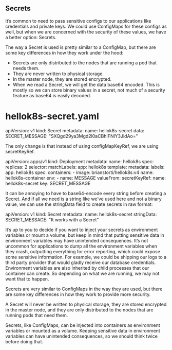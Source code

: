 ## Secrets
It’s common to need to pass sensitive configs to our applications like credentials and private keys. We could use ConfigMaps for these configs as well, but when we are concerned with the security of these values, we have a better option: Secrets.

The way a Secret is used is pretty similar to a ConfigMap, but there are some key differences in how they work under the hood:

- Secrets are only distributed to the nodes that are running a pod that needs them.
- They are never written to physical storage.
- In the master node, they are stored encrypted.
- When we read a Secret, we will get the data base64 encoded. This is mostly so we can store binary values in a secret, not much of a security feature as base64 is easily decoded.

# hellok8s-secret.yaml
apiVersion: v1
kind: Secret
metadata:
  name: hellok8s-secret
data:
  SECRET_MESSAGE: "SXQgd29ya3Mgd2l0aCBhIFNlY3JldAo="

The only change is that instead of using configMapKeyRef, we are using secretKeyRef.

apiVersion: apps/v1
kind: Deployment
metadata:
  name: hellok8s
spec:
  replicas: 2
  selector:
    matchLabels:
      app: hellok8s
  template:
    metadata:
      labels:
        app: hellok8s
    spec:
      containers:
      - image: brianstorti/hellok8s:v4
        name: hellok8s-container
        env:
          - name: MESSAGE
            valueFrom:
              secretKeyRef:
                name: hellok8s-secret
                key: SECRET_MESSAGE


It can be annoying to have to base64-encode every string before creating a Secret. And if all we need is a string like we’ve used here and not a binary value, we can use the stringData field to create secrets in raw format:

apiVersion: v1
kind: Secret
metadata:
  name: hellok8s-secret
stringData:
  SECRET_MESSAGE: "It works with a Secret"


It’s up to you to decide if you want to inject your secrets as environment variables or mount a volume, but keep in mind that putting sensitive data in environment variables may have unintended consequences. It’s not uncommon for applications to dump all the environment variables when they crash, outputting everything for error reporting, which could expose some sensitive information. For example, we could be shipping our logs to a third party provider that would gladly receive our database credentials. Environment variables are also inherited by child processes that our container can create. So depending on what we are running, we may not want that to happen.

Secrets are very similar to ConfigMaps in the way they are used, but there are some key differences in how they work to provide more security.

A Secret will never be written to physical storage, they are stored encrypted in the master node, and they are only distributed to the nodes that are running pods that need them.


Secrets, like ConfigMaps, can be injected into containers as environment variables or mounted as a volume.
Keeping sensitive data in environment variables can have unintended consequences, so we should think twice before doing that.

